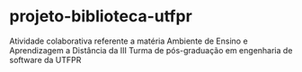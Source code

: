 # projeto-biblioteca-utfpr
Atividade colaborativa referente a matéria Ambiente de Ensino e Aprendizagem a Distância da III Turma de pós-graduação em engenharia de software da UTFPR
